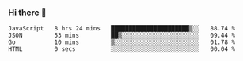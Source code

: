 ### Hi there 👋

<!--
**KLXLjun/KLXLjun** is a ✨ _special_ ✨ repository because its `README.md` (this file) appears on your GitHub profile.

Here are some ideas to get you started:

- 🔭 I’m currently working on ...
- 🌱 I’m currently learning ...
- 👯 I’m looking to collaborate on ...
- 🤔 I’m looking for help with ...
- 💬 Ask me about ...
- 📫 How to reach me: ...
- 😄 Pronouns: ...
- ⚡ Fun fact: ...
-->

<!--START_SECTION:waka-->
```text
JavaScript   8 hrs 24 mins   ██████████████████████▒░░   88.74 % 
JSON         53 mins         ██▒░░░░░░░░░░░░░░░░░░░░░░   09.44 % 
Go           10 mins         ▒░░░░░░░░░░░░░░░░░░░░░░░░   01.78 % 
HTML         0 secs          ░░░░░░░░░░░░░░░░░░░░░░░░░   00.04 % 
```
<!--END_SECTION:waka-->
